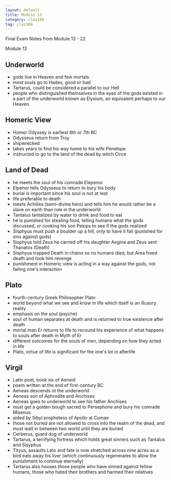 ```yaml
---
layout: default
title: Module 13
category: clas104
tag: clas104
---
```


Final Exam Notes from Module 13 - 22

Module 13

## Underworld
- gods live in Heaven and few mortals
- most souls go to Hades, good or bad
- Tartarus, could be considered a parallel to our Hell
- people who distinguished themselves in the eyes of the gods existed in a part of the underworld known as Elysium, an equivalent perhaps to our Heaven

## Homeric View

- Homer Odyssey is earliest 8th or 7th BC
- Odysseus return from Troy
- shipwrecked
- takes years to find his way home to his wife Penelope
- instructed to go to the land of the dead by witch Circe

## Land of Dead
- he meets the soul of his comrade Elepenor
- Elpenor tells Odysseus to return to bury his body
- burial is important since his soul is not at rest
- life preferable to death
- meets Achilles (semi-divine hero) and tells him he would rather be a slave on earth than rule in the underworld
- Tantalus tantalized by water to drink and food to eat
- he is punished for stealing food, telling humans what the gods discussed, or cooking his son Pelops to see if the gods realized
- Sisphyus must push a boulder up a hill, only to have it fall (punished for sins against gods)
- Sisphyus told Zeus he carried off his daughter Aegina and Zeus sent Thanatos (Death)
- Sisphyus trapped Death in chains so no humans died, but Area freed death and took him revenge
- punishment in Homeric view is acting in a way against the gods, not failing one's interaction

## Plato
- fourth-century Greek Philosopher Plato
- world beyond what we see and know in life which itself is an illusory reality
- emphasis on the soul (psyche)
- soul of human separates at death and is returned to true existence after death
- mortal man Er returns to life to recound his experience of what happens to souls after death in Myth of Er
- different outcomes for the souls of men, depending on how they acted in life
- Plato, virtue of life is significant for the one's lot in afterlife

## Virgil
- Latin poet, book six of Aeneid
- poem written at the end of first-century BC
- Aeneas descends ot the underworld
- Aeneas son of Aphrodite and Anchises
- Aeneas goes to underworld to see his father Anchises
- must get a golden bough sacred to Persephone and bury his comrade Misenus
- aided by Sibyl prophetess of Apollo at Cumae
- those not buried are not allowed to cross into the realm of the dead, and must wait in between two world until they are buried
- Cerberus, guard dog of underworld
- Tartarus, a terrifying fortress which holds great sinners such as Tantalus and Sisyphus
- Tityus, assaults Leto and fate is now stretched across nine acres as a bird eats away his liver (which continuously regenerates to allow the punishment to continue eternally)
- Tartarus also houses those people who have sinned against fellow humans, those who hated their brothers and harmed their relatives
